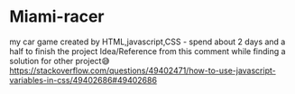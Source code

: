 # Miami-racer
my car game created by HTML,javascript,CSS - spend about 2 days and a half to finish the project
Idea/Reference from this comment while finding a solution for other project😅 https://stackoverflow.com/questions/49402471/how-to-use-javascript-variables-in-css/49402686#49402686

